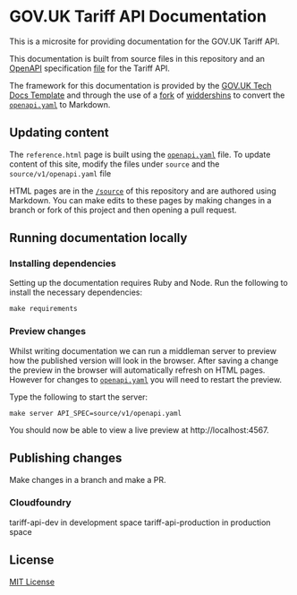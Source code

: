 # GOV.UK Tariff API Documentation

This is a microsite for providing documentation for the GOV.UK Tariff API.

This documentation is built from source files in this repository and an
[OpenAPI](https://github.com/OAI/OpenAPI-Specification) specification
[file](/v1/openapi.yaml) for the Tariff API.

The framework for this documentation
is provided by the [GOV.UK Tech Docs Template][tech-docs-template] and through
the use of a [fork][forked-widdershins] of [widdershins][widdershins] to
convert the [`openapi.yaml`][tariff-openapi] to Markdown.

## Updating content

The `reference.html` page is built using the
[`openapi.yaml`][tariff-openapi] file. To update content of this site,
modify the files under `source` and the `source/v1/openapi.yaml` file

HTML pages are in the [`/source`][source-dir] of this repository and are
authored using Markdown. You can make edits to these pages by making changes
in a branch or fork of this project and then opening a pull request.

## Running documentation locally

### Installing dependencies

Setting up the documentation requires Ruby and Node. Run the following to
install the necessary dependencies:

```
make requirements
```

### Preview changes

Whilst writing documentation we can run a middleman server to preview how the
published version will look in the browser. After saving a change the preview in
the browser will automatically refresh on HTML pages. However for changes to
[`openapi.yaml`][tariff-openapi] you will need to restart the preview.

Type the following to start the server:

```
make server API_SPEC=source/v1/openapi.yaml
```

You should now be able to view a live preview at http://localhost:4567.

## Publishing changes

Make changes in a branch and make a PR.

### Cloudfoundry 

tariff-api-dev in development space
tariff-api-production in production space


## License

[MIT License](LICENSE)

[forked-widdershins]: https://github.com/alphagov/widdershins
[widdershins]: https://github.com/Mermade/widdershins
[tariff-openapi]: https://gitlab.bitzesty.com/clients/trade-tariff/trade-tariff-api-docs/tree/master/source/v1/openapi.yaml
[source-dir]: https://gitlab.bitzesty.com/clients/trade-tariff/trade-tariff-api-docs/tree/master/source
[tech-docs-template]: https://github.com/alphagov/tech-docs-template
